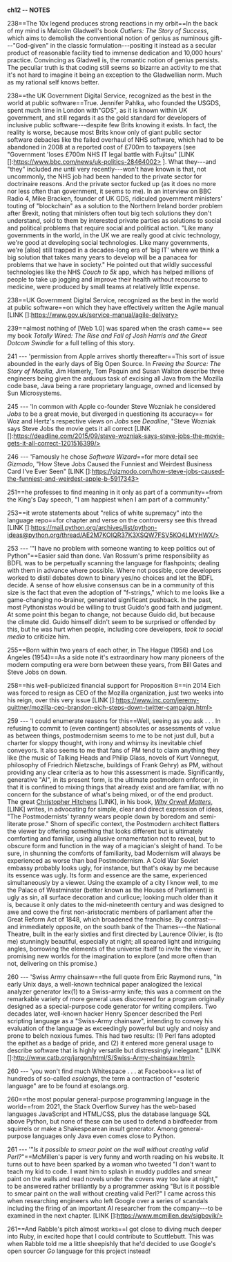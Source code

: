 **ch12 -- NOTES**

238==The 10x legend produces strong reactions in my orbit==In the
back of my mind is Malcolm Gladwell's book *Outliers: The Story of
Success*, which aims to demolish the conventional notion of genius as
numinous gift---"God-given" in the classic formulation---positing it
instead as a secular product of reasonable facility tied to immense
dedication and 10,000 hours\' practice. Convincing as Gladwell is, the
romantic notion of genius persists. The peculiar truth is that coding
still seems so bizarre an activity to me that it's not hard to imagine
it being an exception to the Gladwellian norm. Much as my rational self
knows better.

238==the UK Government Digital Service, recognized as the best in
the world at public software==True. Jennifer Pahlka, who founded the
USGDS, spent much time in London with\"GDS\", as it is known within UK
government, and still regards it as the gold standard for developers of
inclusive public software---despite few Brits knowing it exists. In
fact, the reality is worse, because most Brits know only of giant public
sector software debacles like the failed overhaul of NHS software, which
had to be abandoned in 2008 at a reported cost of £700m to taxpayers
(see "Government \'loses £700m NHS IT legal battle with Fujitsu" \[LINK
[]:https://www.bbc.com/news/uk-politics-28464002> \]. What they---and
\"they\" included *me* until very recently---won\'t have known is that,
not uncommonly, the NHS job had been handed to the private sector for
doctrinaire reasons. And the private sector fucked up (as it does no
more nor less often than government, it seems to me). In an interview on
BBC Radio 4, Mike Bracken, founder of UK GDS, ridiculed government
ministers\' touting of \"blockchain\" as a solution to the Northern
Ireland border problem after Brexit, noting that ministers often tout
big tech solutions they don\'t understand, sold to them by interested
private parties as solutions to social and political problems that
require social and political action. \"Like many governments in the
world, in the UK we are really good at civic technology, we\'re good at
developing social technologies. Like many governments, we\'re \[also\]
still trapped in a decades-long era of \'big IT\' where we think a big
solution that takes many years to develop will be a panacea for problems
that we have in society.\" He pointed out that wildly successful
technologies like the NHS *Couch to 5k* app, which has helped millions
of people to take up jogging and improve their health without recourse
to medicine, were produced by small teams at relatively little expense.

238==UK Government Digital Service, recognized as the best in the
world at public software==on which they have effectively written the
Agile manual \[LINK []:https://www.gov.uk/service-manual/agile-delivery>

239==almost nothing of \[Web 1.0\] was spared when the crash came\==
see my book *Totally Wired: The Rise and Fall of Josh Harris and the
Great Dotcom Swindle* for a full telling of this story.

241 --- \'permission from Apple arrives shortly thereafter\==This sort
of issue abounded in the early days of Big Open Source. In *Freeing the
Source: The Story of Mozilla*, Jim Hamerly, Tom Paquin and Susan Walton
describe three engineers being given the arduous task of excising all
Java from the Mozilla code base, Java being a rare proprietary language,
owned and licensed by Sun Microsystems.

245 --- \'In common with Apple co-founder Steve Wozniak he considered
*Jobs* to be a great movie, but diverged in questioning its accuracy\==
for Woz and Hertz\'s respective views on *Jobs* see *Deadline*, "Steve
Wozniak says Steve Jobs the movie gets it all correct \[LINK
[]:https://deadline.com/2015/09/steve-wozniak-says-steve-jobs-the-movie-gets-it-all-correct-1201516399/>

246 --- \'Famously he chose *Software Wizard*==for more detail see
*Gizmodo*, "How Steve Jobs Caused the Funniest and Weirdest Business
Card I\'ve Ever Seen" \[LINK
[]:https://gizmodo.com/how-steve-jobs-caused-the-funniest-and-weirdest-apple-b-5917343>

251==he professes to find meaning in it only as part of a
community==from the King's Day speech, \"I am happiest when I am part
of a community.\"

253==it wrote statements about "relics of white supremacy" into the
language repo==for chapter and verse on the controversy see this thread
\[LINK
[]:https://mail.python.org/archives/list/python-ideas@python.org/thread/AE2M7KOIQR37K3XSQW7FSV5KO4LMYHWX/>

253 --- \'\"I have no problem with someone wanting to keep politics out
of Python"==Easier said than done. Van Rossum\'s prime responsibility
as BDFL was to be perpetually scanning the language for flashpoints;
dealing with them in advance where possible. Where not possible, core
developers worked to distil debates down to binary yes/no choices and
let the BDFL decide. A sense of how elusive consensus can be in a
community of this size is the fact that even the adoption of
"f-strings," which to me looks like a game-changing no-brainer,
generated significant pushback. In the past, most Pythonistas would be
willing to trust Guido's good faith and judgment. At some point this
began to change, not because Guido did, but because the climate did.
Guido himself didn't seem to be surprised or offended by this, but he
was hurt when people, including core developers, *took to social media*
to criticize him.

255==Born within two years of each other, in The Hague (1956) and
Los Angeles (1954)==As a side note it's extraordinary how many pioneers
of the modern computing era were born between these years, from Bill
Gates and Steve Jobs on down.

258==his well-publicized financial support for Proposition 8\==in
2014 Eich was forced to resign as CEO of the Mozilla organization, just
two weeks into his reign, over this very issue \[LINK
[]:https://www.inc.com/jeremy-quittner/mozilla-ceo-brandon-eich-steps-down-twitter-campaign.html>

259 --- \'I could enumerate reasons for this==Well, seeing as you ask .
. . In refusing to commit to (even contingent) absolutes or assessments
of value as between things, postmodernism seems to me to be not just
dull, but a charter for sloppy thought, with irony and whimsy its
inevitable chief conveyors. It also seems to me that fans of PM tend to
claim anything they like (the music of Talking Heads and Philip Glass,
novels of Kurt Vonnegut, philosophy of Friedrich Nietzsche, buildings of
Frank Gehry) as PM, without providing any clear criteria as to how this
assessment is made. Significantly, generative "AI", in its present form,
is the ultimate postmodern enforcer, in that it is confined to mixing
things that already exist and are familiar, with no concern for the
substance of what's being mixed, or of the end product. The great
[Christopher
Hitchens](https://en.wikipedia.org/wiki/Christopher_Hitchens) \[LINK\],
in his book, [*Why Orwell
Matters*](https://en.wikipedia.org/wiki/Why_Orwell_Matters),\[LINK\]
writes, in advocating for simple, clear and direct expression of ideas,
\"The Postmodernists\' tyranny wears people down by boredom and
semi-literate prose." Shorn of specific context, the Postmodern
architect flatters the viewer by offering something that looks different
but is ultimately comforting and familiar, using allusive ornamentation
not to reveal, but to obscure form and function in the way of a
magician\'s sleight of hand. To be sure, in shunning the comforts of
familiarity, bad Modernism will always be experienced as worse than bad
Postmodernism. A Cold War Soviet embassy probably looks ugly, for
instance, but that\'s okay by me because its essence was ugly. Its form
and essence are the same, experienced simultaneously by a viewer. Using
the example of a city I know well, to me the Palace of Westminster
(better known as the Houses of Parliament) is ugly as sin, all surface
decoration and curlicue; looking much older than it is, because it only
dates to the mid-nineteenth century and was designed to awe and cowe the
first non-aristocratic members of parliament after the Great Reform Act
of 1848, which broadened the franchise. By contrast---and immediately
opposite, on the south bank of the Thames---the National Theatre, built
in the early sixties and first directed by Laurence Olivier, is (to me)
stunningly beautiful, especially at night; all speared light and
intriguing angles, borrowing the elements of the universe itself to
invite the viewer in, promising new worlds for the imagination to
explore (and more often than not, delivering on this promise.)

260 --- \'Swiss Army chainsaw==the full quote from Eric Raymond runs,
"In early Unix days, a well-known technical paper analogized the lexical
analyzer generator lex(1) to a Swiss-army knife; this was a comment on
the remarkable variety of more general uses discovered for a program
originally designed as a special-purpose code generator for writing
compilers. Two decades later, well-known hacker Henry Spencer described
the Perl scripting language as a "Swiss-Army chainsaw", intending to
convey his evaluation of the language as exceedingly powerful but ugly
and noisy and prone to belch noxious fumes. This had two results: (1)
Perl fans adopted the epithet as a badge of pride, and (2) it entered
more general usage to describe software that is highly versatile but
distressingly inelegant.\" \[LINK
[]:http://www.catb.org/jargon/html/S/Swiss-Army-chainsaw.html>

260 --- \'you won\'t find much Whitespace . . . at Facebook==a list of
hundreds of so-called *esolangs*, the term a contraction of \"esoteric
language\" are to be found at esolangs.org.

260==the most popular general-purpose programming language in the
world\==from 2021, the Stack Overflow Survey has the web-based
languages JavaScript and HTML/CSS, plus the database language SQL above
Python, but none of these can be used to defend a birdfeeder from
squirrels or make a Shakespearean insult generator. Among
general-purpose languages only Java even comes close to Python.

261 --- \'\"*Is it possible to smear paint on the wall without creating
valid Perl?*\"\==McMillen\'s paper is very funny and worth reading on
his website. It turns out to have been sparked by a woman who tweeted
\"I don\'t want to teach my kid to code. I want him to splash in muddy
puddles and smear paint on the walls and read novels under the covers
way too late at night,\" to be answered rather brilliantly by a
programmer asking \"But is it possible to smear paint on the wall
without creating valid Perl?\" I came across this when researching
engineers who left Google over a series of scandals including the firing
of an important AI researcher from the company---to be examined in the
next chapter. \[LINK []:https://www.mcmillen.dev/sigbovik/>

261==And Rabble\'s pitch almost works==I got close to diving much
deeper into Ruby, in excited hope that I could contribute to
Scuttlebutt. This was when Rabble told me a little sheepishly that he'd
decided to use Google's open sourcer *Go* language for this project
instead!
